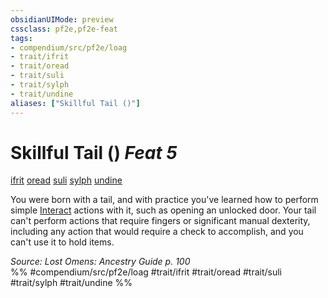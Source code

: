 ```yaml
---
obsidianUIMode: preview
cssclass: pf2e,pf2e-feat
tags:
- compendium/src/pf2e/loag
- trait/ifrit
- trait/oread
- trait/suli
- trait/sylph
- trait/undine
aliases: ["Skillful Tail ()"]
---
```

# Skillful Tail ()  *Feat 5*  
[ifrit](../../rules/traits/ifrit-b2.md)  [oread](../../rules/traits/oread-b2.md)  [suli](../../rules/traits/suli-b2.md)  [sylph](../../rules/traits/sylph-b2.md)  [undine](../../rules/traits/undine-b2.md)  


You were born with a tail, and with practice you've learned how to perform simple [Interact](../../rules/actions/interact.md) actions with it, such as opening an unlocked door. Your tail can't perform actions that require fingers or significant manual dexterity, including any action that would require a check to accomplish, and you can't use it to hold items.

*Source: Lost Omens: Ancestry Guide p. 100*  
%% #compendium/src/pf2e/loag #trait/ifrit #trait/oread #trait/suli #trait/sylph #trait/undine %%